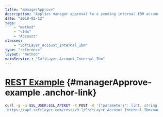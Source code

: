 ```yaml
---
title: "managerApprove"
description: "Applies manager approval to a pending internal IBM account request. If cost recovery is already configured, this will create an account. If not, this will remind the internal team to configure cost recovery and create the account when possible. "
date: "2018-02-12"
tags:
    - "method"
    - "sldn"
    - "Account"
classes:
    - "SoftLayer_Account_Internal_Ibm"
type: "reference"
layout: "method"
mainService : "SoftLayer_Account_Internal_Ibm"
---
```


# [REST Example](#managerApprove-example) <a href="/article/rest/"><i class="fas fa-question"></i></a> {#managerApprove-example .anchor-link} 
```bash
curl -g -u $SL_USER:$SL_APIKEY -X POST -d '{"parameters": [int, string]}' \
'https://api.softlayer.com/rest/v3.1/SoftLayer_Account_Internal_Ibm/managerApprove'
```
